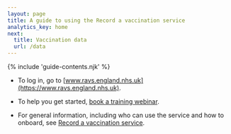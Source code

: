 ```yaml
---
layout: page
title: A guide to using the Record a vaccination service
analytics_key: home
next:
  title: Vaccination data
  url: /data
---
```


{% include 'guide-contents.njk' %}


- To log in, go to [www.ravs.england.nhs.uk](https://www.ravs.england.nhs.uk).

- To help you get started, [book a training webinar](https://outlook.office365.com/book/agemAppsTrainingRAVSTrainingRAVS@nhs.onmicrosoft.com/).

- For general information, including who can use the service and how to onboard, see [Record a vaccination service](https://digital.nhs.uk/services/vaccinations-point-of-care/record-a-vaccination-service).



